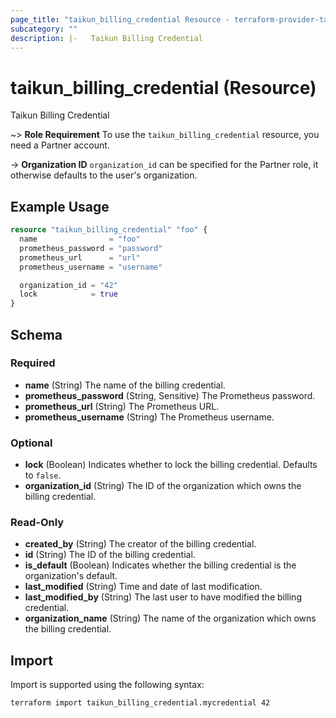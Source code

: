 ```yaml
---
page_title: "taikun_billing_credential Resource - terraform-provider-taikun"
subcategory: ""
description: |-   Taikun Billing Credential
---
```


# taikun_billing_credential (Resource)

Taikun Billing Credential

~> **Role Requirement** To use the `taikun_billing_credential` resource, you need a Partner account.

-> **Organization ID** `organization_id` can be specified for the Partner role, it otherwise defaults to the user's organization.

## Example Usage

```terraform
resource "taikun_billing_credential" "foo" {
  name                = "foo"
  prometheus_password = "password"
  prometheus_url      = "url"
  prometheus_username = "username"

  organization_id = "42"
  lock            = true
}
```

<!-- schema generated by tfplugindocs -->
## Schema

### Required

- **name** (String) The name of the billing credential.
- **prometheus_password** (String, Sensitive) The Prometheus password.
- **prometheus_url** (String) The Prometheus URL.
- **prometheus_username** (String) The Prometheus username.

### Optional

- **lock** (Boolean) Indicates whether to lock the billing credential. Defaults to `false`.
- **organization_id** (String) The ID of the organization which owns the billing credential.

### Read-Only

- **created_by** (String) The creator of the billing credential.
- **id** (String) The ID of the billing credential.
- **is_default** (Boolean) Indicates whether the billing credential is the organization's default.
- **last_modified** (String) Time and date of last modification.
- **last_modified_by** (String) The last user to have modified the billing credential.
- **organization_name** (String) The name of the organization which owns the billing credential.

## Import

Import is supported using the following syntax:

```shell
terraform import taikun_billing_credential.mycredential 42
```
